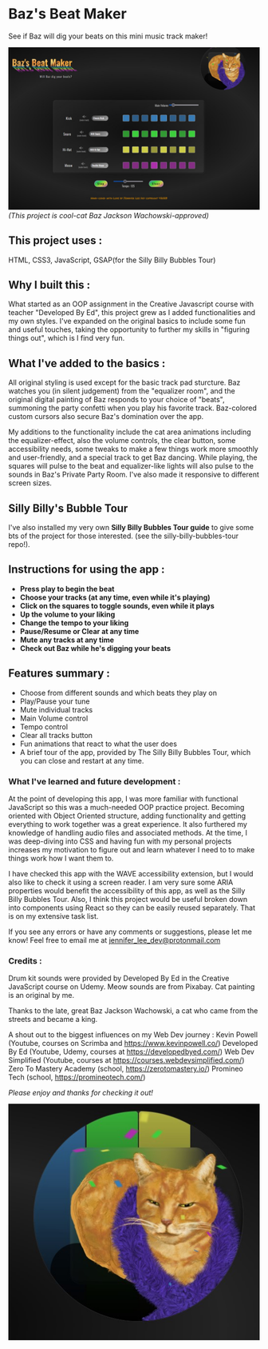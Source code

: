 # Baz's Beat Maker

See if Baz will dig your beats on this mini music track maker!

![Baz's Beat Maker app with Baz in Partytime mode!](/assets/BazsBeatMaker2.jpg)
_(This project is cool-cat Baz Jackson Wachowski-approved)_ 

## This project uses : 
HTML, CSS3, JavaScript, GSAP(for the Silly Billy Bubbles Tour)

## Why I built this :
What started as an OOP assignment in the Creative Javascript course with teacher "Developed By Ed", this project grew as I added functionalities and my own styles. I've expanded on the original basics to include some fun and useful touches, taking the opportunity to further my skills in "figuring things out", which is I find very fun.

## What I've added to the basics :
All original styling is used except for the basic track pad sturcture. Baz watches you (in silent judgement) from the "equalizer room", and the original digital painting of Baz responds to your choice of "beats", summoning the party confetti when you play his favorite track. Baz-colored custom cursors also secure Baz's domination over the app.

My additions to the functionality include the cat area animations including the equalizer-effect, also the volume controls, the clear button, some accessibility needs, some tweaks to make a few things work more smoothly and user-friendly, and a special track to get Baz dancing. While playing, the squares will pulse to the beat and equalizer-like lights will also pulse to the sounds in Baz's Private Party Room. I've also made it responsive to different screen sizes.

## Silly Billy's Bubble Tour
I've also installed my very own **Silly Billy Bubbles Tour guide** to give some bts of the project for those interested. (see the silly-billy-bubbles-tour repo!).

## Instructions for using the app :
- **Press play to begin the beat** 
- **Choose your tracks (at any time, even while it's playing)**
- **Click on the squares to toggle sounds, even while it plays**
- **Up the volume to your liking**
- **Change the tempo to your liking**
- **Pause/Resume or Clear at any time**
- **Mute any tracks at any time**
- **Check out Baz while he's digging your beats**


## Features summary :
- Choose from different sounds and which beats they play on 
- Play/Pause your tune 
- Mute individual tracks 
- Main Volume control 
- Tempo control 
- Clear all tracks button 
- Fun animations that react to what the user does 
- A brief tour of the app, provided by The Silly Billy Bubbles Tour, which you can close and restart at any time.


### What I've learned and future development : 
At the point of developing this app, I was more familiar with functional JavaScript so this was a much-needed OOP practice project. Becoming oriented with Object Oriented structure, adding functionality and getting everything to work together was a great experience. It also furthered my knowledge of handling audio files and associated methods. At the time, I was deep-diving into CSS and having fun with my personal projects increases my motivation to figure out and learn whatever I need to to make things work how I want them to.

I have checked this app with the WAVE accessibility extension, but I would also like to check it using a screen reader. I am very sure some ARIA properties would benefit the accessibility of this app, as well as the Silly Billy Bubbles Tour. Also, I think this project would be useful broken down into components using React so they can be easily reused separately. That is on my extensive task list. 

If you see any errors or have any comments or suggestions, please let me know! Feel free to email me at jennifer_lee_dev@protonmail.com

### Credits :
Drum kit sounds were provided by Developed By Ed in the Creative JavaScript course on Udemy. 
Meow sounds are from Pixabay.
Cat painting is an original by me.

Thanks to the late, great Baz Jackson Wachowski, a cat who came from the streets and became a king.

A shout out to the biggest influences on my Web Dev journey :
Kevin Powell (Youtube, courses on Scrimba and https://www.kevinpowell.co/)
Developed By Ed (Youtube, Udemy, courses at https://developedbyed.com/)
Web Dev Simplified (Youtube, courses at https://courses.webdevsimplified.com/)
Zero To Mastery Academy (school, https://zerotomastery.io/)
Promineo Tech (school, https://promineotech.com/)


_Please enjoy and thanks for checking it out!_

![Baz in Partytime Mode!](/assets/BazsBeatMakerPartytime.jpg)
